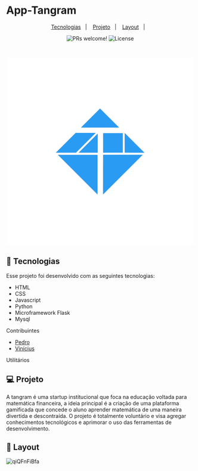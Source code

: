 # App-Tangram

<p align="center">
  <a href="#-tecnologias">Tecnologias</a>&nbsp;&nbsp;&nbsp;|&nbsp;&nbsp;&nbsp;
  <a href="#-projeto">Projeto</a>&nbsp;&nbsp;&nbsp;|&nbsp;&nbsp;&nbsp;
  <a href="#-layout">Layout</a>&nbsp;&nbsp;&nbsp;|&nbsp;&nbsp;&nbsp;
</p>

<p align="center">
 <img src="https://img.shields.io/static/v1?label=PRs&message=welcome&color=49AA26&labelColor=000000" alt="PRs welcome!" />

  <img alt="License" src="https://img.shields.io/static/v1?label=license&message=MIT&color=49AA26&labelColor=000000">
</p>

<br>

<p align="center">
  <img src="/scr/static/img/tg-logo.png" alt="Tamgram" widith="100%">
</p>

## 🚀 Tecnologias

Esse projeto foi desenvolvido com as seguintes tecnologias:

- HTML
- CSS
- Javascript
- Python
- Microframework Flask
- Mysql

Contribuintes

- [Pedro](https://github.com/PedroHAlvesS)
- [Vinícius](https://github.com/viniciusmarquesvaz)

Utilitários

## 💻 Projeto

A tangram é uma startup institucional que foca na educação voltada para matemática financeira, a ideia principal é a criação de uma
plataforma gamificada que concede o aluno aprender matemática de uma maneira divertida e descontraída. O projeto é totalmente voluntário e visa agregar conhecimentos tecnológicos e aprimorar o uso das ferramentas de desenvolvimento.

## 🔖 Layout
![qiQFnFiBfa](https://user-images.githubusercontent.com/80642632/154843247-66ee643d-c86f-4687-bc69-949fc3efd520.gif)